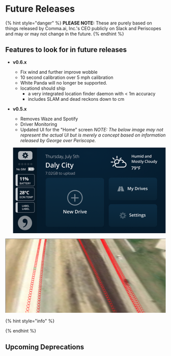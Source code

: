 # Future Releases

{% hint style="danger" %}
**PLEASE NOTE:** These are purely based on things released by Comma.ai, Inc.'s CEO publicly on Slack and Periscopes and may or may not change in the future.
{% endhint %}

## Features to look for in future releases

* **v0.6.x**
  * Fix wind and further improve wobble
  * 10 second calibration over 5 mph calibration
  * White Panda will no longer be supported.
  * locationd should ship
    * a very integrated location finder daemon with &lt; 1m accuracy
    * includes SLAM and dead reckons down to cm
* **v0.5.x**

  * Removes Waze and Spotify
  * Driver Monitoring
  * Updated UI for the "Home" screen _NOTE: The below image may not represent the actual UI but is merely a concept based on information released by George over Periscope._ 

  ![](../.gitbook/assets/dashboard-3x.png)

![](../.gitbook/assets/image%20%283%29.png)

{% hint style="info" %}

{% endhint %}

## Upcoming Deprecations 



